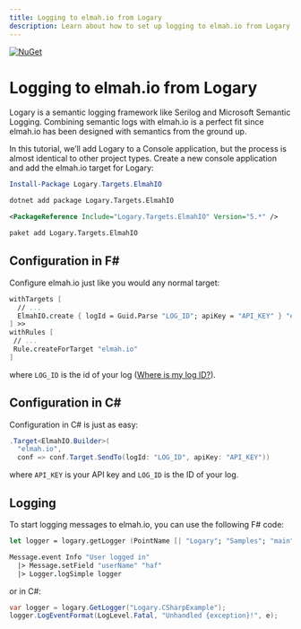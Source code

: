 ```yaml
---
title: Logging to elmah.io from Logary
description: Learn about how to set up logging to elmah.io from Logary. Add cloud logging and error monitoring to F# in a breeze with Logary and elmah.io.
---
```


[![NuGet](https://img.shields.io/nuget/v/Logary.Targets.ElmahIO.svg)](https://www.nuget.org/packages/Logary.Targets.ElmahIO/)

# Logging to elmah.io from Logary

Logary is a semantic logging framework like Serilog and Microsoft Semantic Logging. Combining semantic logs with elmah.io is a perfect fit since elmah.io has been designed with semantics from the ground up.

In this tutorial, we’ll add Logary to a Console application, but the process is almost identical to other project types. Create a new console application and add the elmah.io target for Logary:

```powershell fct_label="Package Manager"
Install-Package Logary.Targets.ElmahIO
```
```cmd fct_label=".NET CLI"
dotnet add package Logary.Targets.ElmahIO
```
```xml fct_label="PackageReference"
<PackageReference Include="Logary.Targets.ElmahIO" Version="5.*" />
```
```xml fct_label="Paket CLI"
paket add Logary.Targets.ElmahIO
```

## Configuration in F&#35;

Configure elmah.io just like you would any normal target:

```fsharp
withTargets [
  // ...
  ElmahIO.create { logId = Guid.Parse "LOG_ID"; apiKey = "API_KEY" } "elmah.io"
] >>
withRules [
 // ...
 Rule.createForTarget "elmah.io"
]
```

where `LOG_ID` is the id of your log ([Where is my log ID?](where-is-my-log-id.md)).

## Configuration in C&#35;

Configuration in C# is just as easy:

```csharp
.Target<ElmahIO.Builder>(
  "elmah.io",
  conf => conf.Target.SendTo(logId: "LOG_ID", apiKey: "API_KEY"))
```

where `API_KEY` is your API key and `LOG_ID` is the ID of your log.

## Logging

To start logging messages to elmah.io, you can use the following F# code:

```fsharp
let logger = logary.getLogger (PointName [| "Logary"; "Samples"; "main" |])

Message.event Info "User logged in"
  |> Message.setField "userName" "haf"
  |> Logger.logSimple logger

```

or in C#:

```csharp
var logger = logary.GetLogger("Logary.CSharpExample");
logger.LogEventFormat(LogLevel.Fatal, "Unhandled {exception}!", e);
```